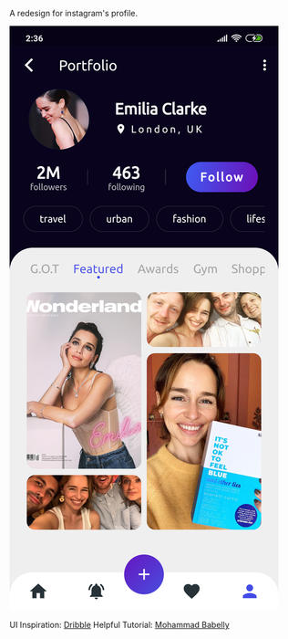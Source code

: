 A redesign for instagram's profile.

![](screenshot.png)

UI Inspiration: [Dribble](https://dribbble.com/shots/8572922-Social-network-for-photographers-Mobile-App)
Helpful Tutorial: [Mohammad Babelly](https://www.youtube.com/watch?v=AWH7_mnl__E)

